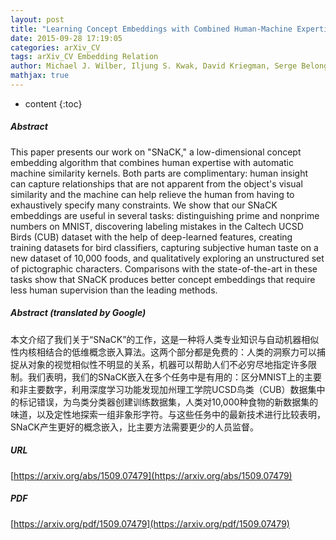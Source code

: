 ```yaml
---
layout: post
title: "Learning Concept Embeddings with Combined Human-Machine Expertise"
date: 2015-09-28 17:19:05
categories: arXiv_CV
tags: arXiv_CV Embedding Relation
author: Michael J. Wilber, Iljung S. Kwak, David Kriegman, Serge Belongie
mathjax: true
---
```


* content
{:toc}

##### Abstract
This paper presents our work on "SNaCK," a low-dimensional concept embedding algorithm that combines human expertise with automatic machine similarity kernels. Both parts are complimentary: human insight can capture relationships that are not apparent from the object's visual similarity and the machine can help relieve the human from having to exhaustively specify many constraints. We show that our SNaCK embeddings are useful in several tasks: distinguishing prime and nonprime numbers on MNIST, discovering labeling mistakes in the Caltech UCSD Birds (CUB) dataset with the help of deep-learned features, creating training datasets for bird classifiers, capturing subjective human taste on a new dataset of 10,000 foods, and qualitatively exploring an unstructured set of pictographic characters. Comparisons with the state-of-the-art in these tasks show that SNaCK produces better concept embeddings that require less human supervision than the leading methods.

##### Abstract (translated by Google)
本文介绍了我们关于“SNaCK”的工作，这是一种将人类专业知识与自动机器相似性内核相结合的低维概念嵌入算法。这两个部分都是免费的：人类的洞察力可以捕捉从对象的视觉相似性不明显的关系，机器可以帮助人们不必穷尽地指定许多限制。我们表明，我们的SNaCK嵌入在多个任务中是有用的：区分MNIST上的主要和非主要数字，利用深度学习功能发现加州理工学院UCSD鸟类（CUB）数据集中的标记错误，为鸟类分类器创建训练数据集，人类对10,000种食物的新数据集的味道，以及定性地探索一组非象形字符。与这些任务中的最新技术进行比较表明，SNaCK产生更好的概念嵌入，比主要方法需要更少的人员监督。

##### URL
[https://arxiv.org/abs/1509.07479](https://arxiv.org/abs/1509.07479)

##### PDF
[https://arxiv.org/pdf/1509.07479](https://arxiv.org/pdf/1509.07479)

